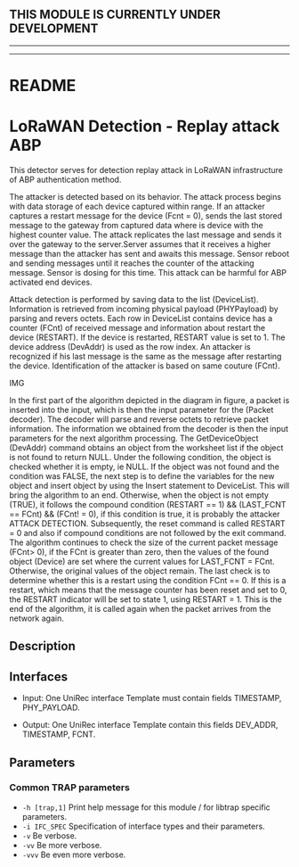 ## THIS MODULE IS CURRENTLY UNDER DEVELOPMENT
---

---
# README
# LoRaWAN Detection - Replay attack ABP
This detector serves for detection replay attack in LoRaWAN infrastructure of ABP authentication method.

The attacker is detected based on its behavior. The attack process begins with data storage of each device captured within range. If an attacker captures a restart message for the device (Fcnt = 0), sends the last stored message to the gateway from captured data where is device with the highest counter value. The attack replicates the last message and sends it over the gateway to the server.Server assumes that it receives a higher message than the attacker has sent and awaits this message. Sensor reboot and sending messages until it reaches the counter of the attacking message. Sensor is dosing for this time. This attack can be harmful for ABP activated end devices.

Attack detection is performed by saving data to the list (DeviceList). Information is retrieved from incoming physical payload (PHYPayload) by parsing and revers octets. Each row in DeviceList contains device has a counter (FCnt) of received message and information about restart the device (RESTART). If the device is restarted, RESTART value is set to 1. The device address (DevAddr) is used as the row index. An attacker is recognized if his last message is the same as the message after restarting the device. Identification of the attacker is based on same couture (FCnt).

IMG

In the first part of the algorithm depicted in the diagram in figure, a packet is inserted into the input, which is then the input parameter for the (Packet decoder). The decoder will parse and reverse octets to retrieve packet information. The information we obtained from the decoder is then the input parameters for the next algorithm processing. The GetDeviceObject (DevAddr) command obtains an object from the worksheet list if the object is not found to return NULL. Under the following condition, the object is checked whether it is empty, ie NULL. If the object was not found and the condition was FALSE, the next step is to define the variables for the new object and insert object by using the Insert statement to DeviceList. This will bring the algorithm to an end. Otherwise, when the object is not empty (TRUE), it follows the compound condition (RESTART == 1) && (LAST_FCNT == FCnt) && (FCnt! = 0), if this condition is true, it is probably the attacker ATTACK DETECTION. Subsequently, the reset command is called RESTART = 0 and also if compound conditions are not followed by the exit command. The algorithm continues to check the size of the current packet message (FCnt> 0), if the FCnt is greater than zero, then the values of the found object (Device) are set where the current values for LAST_FCNT = FCnt. Otherwise, the original values of the object remain. The last check is to determine whether this is a restart using the condition FCnt == 0. If this is a restart, which means that the message counter has been reset and set to 0, the RESTART indicator will be set to state 1, using RESTART = 1. This is the end of the algorithm, it is called again when the packet arrives from the network again.



## Description

## Interfaces
- Input: One UniRec interface
Template must contain fields TIMESTAMP, PHY_PAYLOAD.

- Output: One UniRec interface
Template contain this fields DEV_ADDR, TIMESTAMP, FCNT.
  
## Parameters
### Common TRAP parameters
- `-h [trap,1]`      Print help message for this module / for libtrap specific parameters.
- `-i IFC_SPEC`      Specification of interface types and their parameters.
- `-v`               Be verbose.
- `-vv`              Be more verbose.
- `-vvv`             Be even more verbose.
